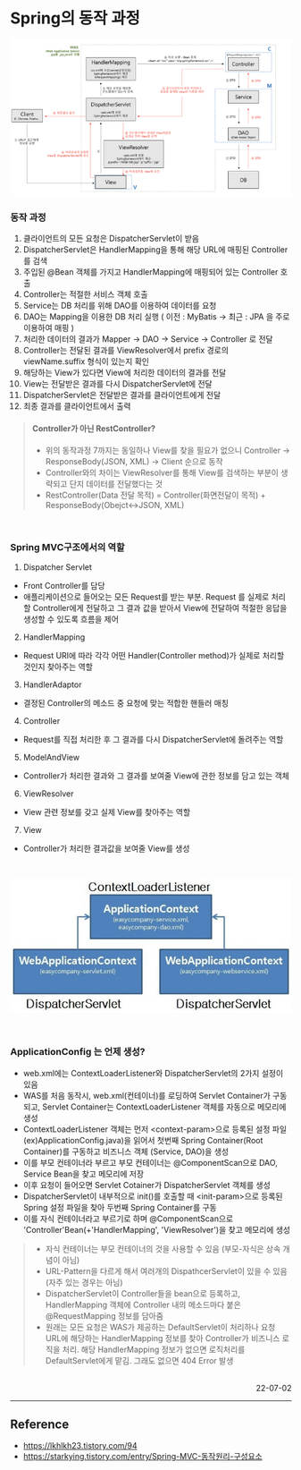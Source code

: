 # Spring의 동작 과정

![Spring Process](./img/spring_process.png)

### 동작 과정
1. 클라이언트의 모든 요청은 DispatcherServlet이 받음
2. DispatcherServlet은 HandlerMapping을 통해 해당 URL에 매핑된 Controller를 검색
3. 주입된 @Bean 객체를 가지고 HandlerMapping에 매핑되어 있는 Controller 호출
4. Controller는 적절한 서비스 객체 호출
5. Service는 DB 처리를 위해 DAO를 이용하여 데이터를 요청
6. DAO는 Mapping을 이용한 DB 처리 실행 ( 이전 : MyBatis -> 최근 : JPA 을 주로 이용하여 매핑 ) 
7. 처리한 데이터의 결과가 Mapper -> DAO -> Service -> Controller 로 전달
8. Controller는 전달된 결과를 ViewResolver에서 prefix 경로의 viewName.suffix 형식이 있는지 확인
9. 해당하는 View가 있다면 View에 처리한 데이터의 결과를 전달
10. View는 전달받은 결과를 다시 DispatcherServlet에 전달
11. DispatcherServlet은 전달받은 결과를 클라이언트에게 전달
12. 최종 결과를 클라이언트에서 출력

> #### Controller가 아닌 RestController?
>- 위의 동작과정 7까지는 동일하나 View를 찾을 필요가 없으니 Controller -> ResponseBody(JSON, XML) -> Client 순으로 동작
>- Controller와의 차이는 ViewResolver를 통해 View를 검색하는 부분이 생략되고 단지 데이터를 전달했다는 것
>- RestController(Data 전달 목적) = Controller(화면전달이 목적) + ResponseBody(Obejct<->JSON, XML)

<br>

### Spring MVC구조에서의 역할
1. Dispatcher Servlet
- Front Controller를 담당
- 애플리케이션으로 들어오는 모든 Request를 받는 부분. Request 를 실제로 처리할 Controller에게 전달하고 그 결과 값을 받아서 View에 전달하여 적절한 응답을 생성할 수 있도록 흐름을 제어
2. HandlerMapping
- Request URI에 따라 각각 어떤 Handler(Controller method)가 실제로 처리할 것인지 찾아주는 역할
3. HandlerAdaptor
- 결정된 Controller의 메소드 중 요청에 맞는 적합한 핸들러 매칭
4. Controller
- Request를 직접 처리한 후 그 결과를 다시 DispatcherServlet에 돌려주는 역할
5. ModelAndView
- Controller가 처리한 결과와 그 결과를 보여줄 View에 관한 정보를 담고 있는 객체
6. ViewResolver
- View 관련 정보를 갖고 실제 View를 찾아주는 역할
7. View
- Controller가 처리한 결과값을 보여줄 View를 생성

<br>

![Application Config](./img/application_context.png)

<br>

### ApplicationConfig 는 언제 생성?
- web.xml에는 ContextLoaderListener와 DispatcherServlet의 2가지 설정이 있음
- WAS를 처음 동작시, web.xml(컨테이너)를 로딩하여 Servlet Container가 구동되고, Servlet Container는 ContextLoaderListener 객체를 자동으로 메모리에 생성
- ContextLoaderListener 객체는 먼저 \<context-param\>으로 등록된 설정 파일(ex)ApplicationConfig.java)을 읽어서 첫번째 Spring Container(Root Container)를 구동하고 비즈니스 객체 (Service, DAO)을 생성
- 이를 부모 컨테이너라 부르고 부모 컨테이너는 @ComponentScan으로 DAO, Service Bean을 찾고 메모리에 저장
- 이후 요청이 들어오면 Servlet Cotainer가 DispatcherServlet 객체를 생성
- DispatcherServlet이 내부적으로 init()를 호출할 때 \<init-param\>으로 등록된 Spring 설정 파일을 찾아 두번째 Spring Container를 구동
- 이를 자식 컨테이너라고 부르기로 하며 @ComponentScan으로 'Controller'Bean(+'HandlerMapping', 'ViewResolver')을 찾고 메모리에 생성
>- 자식 컨테이너는 부모 컨테이너의 것을 사용할 수 있음 (부모-자식은 상속 개념이 아님)
>- URL-Pattern을 다르게 해서 여러개의 DispathcerServlet이 있을 수 있음 (자주 있는 경우는 아님)
>- DispatcherServlet이 Controller들을 bean으로 등록하고, HandlerMapping 객체에 Controller 내의 메소드마다 붙은 @RequestMapping 정보를 담아줌
>- 원래는 모든 요청은 WAS가 제공하는 DefaultServlet이 처리하나 요청 URL에 해당하는 HandlerMapping 정보를 찾아 Controller가 비즈니스 로직을 처리. 해당 HandlerMapping 정보가 없으면 로직처리를 DefaultServlet에게 맡김. 그래도 없으면 404 Error 발생

<br>

<div style="text-align: right">22-07-02</div>

-------

## Reference
- https://lkhlkh23.tistory.com/94
- https://starkying.tistory.com/entry/Spring-MVC-동작원리-구성요소